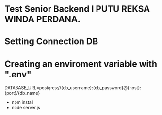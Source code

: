 # Test Senior Backend I PUTU REKSA WINDA PERDANA.


# Setting Connection DB

# Creating an enviroment variable with ".env"
DATABASE_URL=postgres://{db_username}:{db_password}@{host}:{port}/{db_name}

 - npm install
 - node server.js